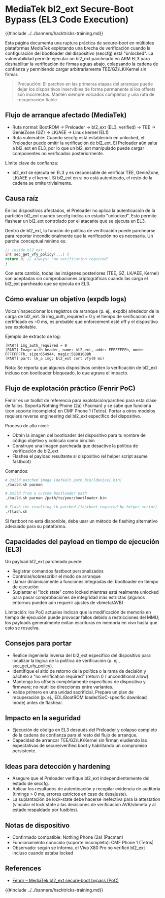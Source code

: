 # MediaTek bl2_ext Secure-Boot Bypass (EL3 Code Execution)

{{#include ../../banners/hacktricks-training.md}}

Esta página documenta una ruptura práctica de secure-boot en múltiples plataformas MediaTek explotando una brecha de verificación cuando la configuración del bootloader del dispositivo (seccfg) está "unlocked". La vulnerabilidad permite ejecutar un bl2_ext parcheado en ARM EL3 para deshabilitar la verificación de firmas aguas abajo, colapsando la cadena de confianza y permitiendo cargar arbitrariamente TEE/GZ/LK/Kernel sin firmar.

> Precaución: El parcheo en las primeras etapas del arranque puede dejar los dispositivos inservibles de forma permanente si los offsets son incorrectos. Mantén siempre volcados completos y una ruta de recuperación fiable.

## Flujo de arranque afectado (MediaTek)

- Ruta normal: BootROM → Preloader → bl2_ext (EL3, verified) → TEE → GenieZone (GZ) → LK/AEE → Linux kernel (EL1)
- Ruta vulnerable: Cuando seccfg está establecido en unlocked, el Preloader puede omitir la verificación de bl2_ext. El Preloader aún salta a bl2_ext en EL3, por lo que un bl2_ext manipulado puede cargar componentes no verificados posteriormente.

Límite clave de confianza:
- bl2_ext se ejecuta en EL3 y es responsable de verificar TEE, GenieZone, LK/AEE y el kernel. Si bl2_ext en sí no está autenticado, el resto de la cadena se omite trivialmente.

## Causa raíz

En los dispositivos afectados, el Preloader no aplica la autenticación de la partición bl2_ext cuando seccfg indica un estado "unlocked". Esto permite flashear un bl2_ext controlado por el atacante que se ejecuta en EL3.

Dentro de bl2_ext, la función de política de verificación puede parchearse para reportar incondicionalmente que la verificación no es necesaria. Un parche conceptual mínimo es:
```c
// inside bl2_ext
int sec_get_vfy_policy(...) {
return 0; // always: "no verification required"
}
```
Con este cambio, todas las imágenes posteriores (TEE, GZ, LK/AEE, Kernel) son aceptadas sin comprobaciones criptográficas cuando las carga el bl2_ext parcheado que se ejecuta en EL3.

## Cómo evaluar un objetivo (expdb logs)

Volcar/inspeccionar los registros de arranque (p. ej., expdb) alrededor de la carga de bl2_ext. Si img_auth_required = 0 y el tiempo de verificación del certificado es ~0 ms, es probable que enforcement esté off y el dispositivo sea exploitable.

Ejemplo de extracto de log:
```
[PART] img_auth_required = 0
[PART] Image with header, name: bl2_ext, addr: FFFFFFFFh, mode: FFFFFFFFh, size:654944, magic:58881688h
[PART] part: lk_a img: bl2_ext cert vfy(0 ms)
```
Nota: Se reporta que algunos dispositivos omiten la verificación de bl2_ext incluso con bootloader bloqueado, lo que agrava el impacto.

## Flujo de explotación práctico (Fenrir PoC)

Fenrir es un toolkit de referencia para explotación/parcheo para esta clase de fallos. Soporta Nothing Phone (2a) (Pacman) y se sabe que funciona (con soporte incompleto) en CMF Phone 1 (Tetris). Portar a otros modelos requiere reverse engineering del bl2_ext específico del dispositivo.

Proceso de alto nivel:
- Obtén la imagen del bootloader del dispositivo para tu nombre de código objetivo y colócala como bin/<device>.bin
- Construye una imagen parcheada que desactive la política de verificación de bl2_ext
- Flashea el payload resultante al dispositivo (el helper script asume fastboot)

Comandos:
```bash
# Build patched image (default path bin/[device].bin)
./build.sh pacman

# Build from a custom bootloader path
./build.sh pacman /path/to/your/bootloader.bin

# Flash the resulting lk.patched (fastboot required by helper script)
./flash.sh
```
Si fastboot no está disponible, debe usar un método de flashing alternativo adecuado para su plataforma.

## Capacidades del payload en tiempo de ejecución (EL3)

Un payload bl2_ext parcheado puede:
- Registrar comandos fastboot personalizados
- Controlar/sobrescribir el modo de arranque
- Llamar dinámicamente a funciones integradas del bootloader en tiempo de ejecución
- Suplantar el “lock state” como locked mientras está realmente unlocked para pasar comprobaciones de integridad más estrictas (algunos entornos pueden aún requerir ajustes de vbmeta/AVB)

Limitación: los PoC actuales indican que la modificación de memoria en tiempo de ejecución puede provocar fallos debido a restricciones del MMU; los payloads generalmente evitan escrituras en memoria en vivo hasta que esto se resuelva.

## Consejos para portar

- Realice ingeniería inversa del bl2_ext específico del dispositivo para localizar la lógica de la política de verificación (p. ej., sec_get_vfy_policy).
- Identifique el sitio de retorno de la política o la rama de decisión y páchelo a “no verification required” (return 0 / unconditional allow).
- Mantenga los offsets completamente específicos de dispositivo y firmware; no reutilice direcciones entre variantes.
- Valide primero en una unidad sacrificial. Prepare un plan de recuperación (p. ej., EDL/BootROM loader/SoC-specific download mode) antes de flashear.

## Impacto en la seguridad

- Ejecución de código en EL3 después del Preloader y colapso completo de la cadena de confianza para el resto del flujo de arranque.
- Capacidad de arrancar TEE/GZ/LK/Kernel sin firmar, eludiendo las expectativas de secure/verified boot y habilitando un compromiso persistente.

## Ideas para detección y hardening

- Asegure que el Preloader verifique bl2_ext independientemente del estado de seccfg.
- Aplicar los resultados de autenticación y recopilar evidencia de auditoría (timings > 0 ms, errores estrictos en caso de desajuste).
- La suplantación de lock-state debe hacerse inefectiva para la attestation (vincular el lock state a las decisiones de verificación AVB/vbmeta y al estado respaldado por fusibles).

## Notas de dispositivo

- Confirmado compatible: Nothing Phone (2a) (Pacman)
- Funcionamiento conocido (soporte incompleto): CMF Phone 1 (Tetris)
- Observado: según se informa, el Vivo X80 Pro no verificó bl2_ext incluso cuando estaba locked

## References

- [Fenrir – MediaTek bl2_ext secure‑boot bypass (PoC)](https://github.com/R0rt1z2/fenrir)

{{#include ../../banners/hacktricks-training.md}}
